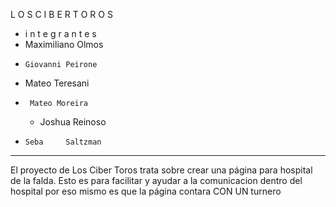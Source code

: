 L O S  C I B E R   T O R O S 
*    i n t e g r a n t e s  
  *    Maximiliano Olmos          
 *     Giovanni Peirone 
  *    Mateo Teresani
*      Mateo Moreira 
  *    Joshua Reinoso 
 *     Seba     Saltzman                 
***************************************************************************************************************
El proyecto de Los Ciber Toros trata sobre crear una página para hospital de la falda.
Esto es para facilitar y ayudar a la comunicacion dentro del hospital por eso mismo es que la página contara  CON UN turnero